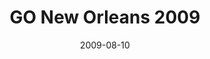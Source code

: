 ---
layout: media
category: media
title: "GO New Orleans 2009"
date: 2009-08-10
description: "Over 500 Crossroads people partnered with Habitat For Humanity and Franklin Ave Baptist Church to rebuild homes and spend time hanging out with kids in New Orleans."
tag: 
 - go-new-orleans
 - reachout
 - new-orleans
yt-video-id: "-dG6FZEUlrI"
video: "http://s3.amazonaws.com/crossroads-media/other-media/video/GONola09recap.mp4"
video-poster: "http://s3.amazonaws.com/crossroads-media/images/GONola09recap-still.jpg"
---